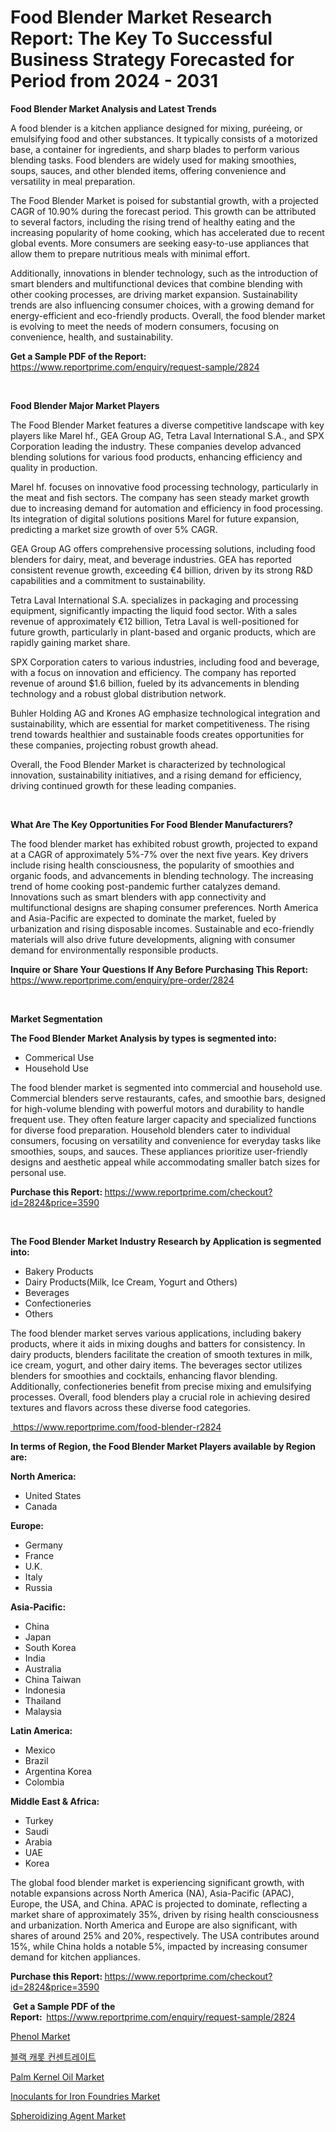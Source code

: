 <p><h1>Food Blender Market Research Report: The Key To Successful Business Strategy Forecasted for Period from 2024 - 2031</h1></p><p><strong>Food Blender Market Analysis and Latest Trends</strong></p>
<p><p>A food blender is a kitchen appliance designed for mixing, puréeing, or emulsifying food and other substances. It typically consists of a motorized base, a container for ingredients, and sharp blades to perform various blending tasks. Food blenders are widely used for making smoothies, soups, sauces, and other blended items, offering convenience and versatility in meal preparation.</p><p>The Food Blender Market is poised for substantial growth, with a projected CAGR of 10.90% during the forecast period. This growth can be attributed to several factors, including the rising trend of healthy eating and the increasing popularity of home cooking, which has accelerated due to recent global events. More consumers are seeking easy-to-use appliances that allow them to prepare nutritious meals with minimal effort.</p><p>Additionally, innovations in blender technology, such as the introduction of smart blenders and multifunctional devices that combine blending with other cooking processes, are driving market expansion. Sustainability trends are also influencing consumer choices, with a growing demand for energy-efficient and eco-friendly products. Overall, the food blender market is evolving to meet the needs of modern consumers, focusing on convenience, health, and sustainability.</p></p>
<p><strong>Get a Sample PDF of the Report:&nbsp;</strong> <a href="https://www.reportprime.com/enquiry/request-sample/2824">https://www.reportprime.com/enquiry/request-sample/2824</a></p>
<p>&nbsp;</p>
<p><strong>Food Blender Major Market Players</strong></p>
<p><p>The Food Blender Market features a diverse competitive landscape with key players like Marel hf., GEA Group AG, Tetra Laval International S.A., and SPX Corporation leading the industry. These companies develop advanced blending solutions for various food products, enhancing efficiency and quality in production.</p><p>Marel hf. focuses on innovative food processing technology, particularly in the meat and fish sectors. The company has seen steady market growth due to increasing demand for automation and efficiency in food processing. Its integration of digital solutions positions Marel for future expansion, predicting a market size growth of over 5% CAGR.</p><p>GEA Group AG offers comprehensive processing solutions, including food blenders for dairy, meat, and beverage industries. GEA has reported consistent revenue growth, exceeding €4 billion, driven by its strong R&D capabilities and a commitment to sustainability.</p><p>Tetra Laval International S.A. specializes in packaging and processing equipment, significantly impacting the liquid food sector. With a sales revenue of approximately €12 billion, Tetra Laval is well-positioned for future growth, particularly in plant-based and organic products, which are rapidly gaining market share.</p><p>SPX Corporation caters to various industries, including food and beverage, with a focus on innovation and efficiency. The company has reported revenue of around $1.6 billion, fueled by its advancements in blending technology and a robust global distribution network.</p><p>Buhler Holding AG and Krones AG emphasize technological integration and sustainability, which are essential for market competitiveness. The rising trend towards healthier and sustainable foods creates opportunities for these companies, projecting robust growth ahead.</p><p>Overall, the Food Blender Market is characterized by technological innovation, sustainability initiatives, and a rising demand for efficiency, driving continued growth for these leading companies.</p></p>
<p>&nbsp;</p>
<p><strong>What Are The Key Opportunities For Food Blender Manufacturers?</strong></p>
<p><p>The food blender market has exhibited robust growth, projected to expand at a CAGR of approximately 5%-7% over the next five years. Key drivers include rising health consciousness, the popularity of smoothies and organic foods, and advancements in blending technology. The increasing trend of home cooking post-pandemic further catalyzes demand. Innovations such as smart blenders with app connectivity and multifunctional designs are shaping consumer preferences. North America and Asia-Pacific are expected to dominate the market, fueled by urbanization and rising disposable incomes. Sustainable and eco-friendly materials will also drive future developments, aligning with consumer demand for environmentally responsible products.</p></p>
<p><strong>Inquire or Share Your Questions If Any Before Purchasing This Report:</strong> <a href="https://www.reportprime.com/enquiry/pre-order/2824">https://www.reportprime.com/enquiry/pre-order/2824</a></p>
<p>&nbsp;</p>
<p><strong>Market Segmentation</strong></p>
<p><strong>The Food Blender Market Analysis by types is segmented into:</strong></p>
<p><ul><li>Commerical Use</li><li>Household Use</li></ul></p>
<p><p>The food blender market is segmented into commercial and household use. Commercial blenders serve restaurants, cafes, and smoothie bars, designed for high-volume blending with powerful motors and durability to handle frequent use. They often feature larger capacity and specialized functions for diverse food preparation. Household blenders cater to individual consumers, focusing on versatility and convenience for everyday tasks like smoothies, soups, and sauces. These appliances prioritize user-friendly designs and aesthetic appeal while accommodating smaller batch sizes for personal use.</p></p>
<p><strong>Purchase this Report:&nbsp;</strong><a href="https://www.reportprime.com/checkout?id=2824&price=3590">https://www.reportprime.com/checkout?id=2824&price=3590</a></p>
<p>&nbsp;</p>
<p><strong>The Food Blender Market Industry Research by Application is segmented into:</strong></p>
<p><ul><li>Bakery Products</li><li>Dairy Products(Milk, Ice Cream, Yogurt and Others)</li><li>Beverages</li><li>Confectioneries</li><li>Others</li></ul></p>
<p><p>The food blender market serves various applications, including bakery products, where it aids in mixing doughs and batters for consistency. In dairy products, blenders facilitate the creation of smooth textures in milk, ice cream, yogurt, and other dairy items. The beverages sector utilizes blenders for smoothies and cocktails, enhancing flavor blending. Additionally, confectioneries benefit from precise mixing and emulsifying processes. Overall, food blenders play a crucial role in achieving desired textures and flavors across these diverse food categories.</p></p>
<p><a href="https://www.reportprime.com/food-blender-r2824">&nbsp;https://www.reportprime.com/food-blender-r2824</a></p>
<p><strong>In terms of Region, the Food Blender Market Players available by Region are:</strong></p>
<p>
    <p> <strong> North America: </strong>
        <ul>
            <li>United States</li>
            <li>Canada</li>
        </ul>
        </p> 
    <p> <strong> Europe: </strong>
        <ul>
            <li>Germany</li>
            <li>France</li>
            <li>U.K.</li>
            <li>Italy</li>
            <li>Russia</li>
        </ul>
        </p> 
    <p> <strong> Asia-Pacific: </strong>
        <ul>
            <li>China</li>
            <li>Japan</li>
            <li>South Korea</li>
            <li>India</li>
            <li>Australia</li>
            <li>China Taiwan</li>
            <li>Indonesia</li>
            <li>Thailand</li>
            <li>Malaysia</li>
        </ul>
        </p> 
    <p> <strong> Latin America: </strong>
        <ul>
            <li>Mexico</li>
            <li>Brazil</li>
            <li>Argentina Korea</li>
            <li>Colombia</li>
        </ul>
        </p> 
    <p> <strong> Middle East & Africa: </strong>
        <ul>
            <li>Turkey</li>
            <li>Saudi</li>
            <li>Arabia</li>
            <li>UAE</li>
            <li>Korea</li>
        </ul>
    </p>
    </p>
<p><p>The global food blender market is experiencing significant growth, with notable expansions across North America (NA), Asia-Pacific (APAC), Europe, the USA, and China. APAC is projected to dominate, reflecting a market share of approximately 35%, driven by rising health consciousness and urbanization. North America and Europe are also significant, with shares of around 25% and 20%, respectively. The USA contributes around 15%, while China holds a notable 5%, impacted by increasing consumer demand for kitchen appliances.</p></p>
<p><strong>Purchase this Report: </strong><a href="https://www.reportprime.com/checkout?id=2824&price=3590">https://www.reportprime.com/checkout?id=2824&price=3590</a></p>
<p>&nbsp;<strong>Get a Sample PDF of the Report:&nbsp;&nbsp;</strong><a href="https://www.reportprime.com/enquiry/request-sample/2824">https://www.reportprime.com/enquiry/request-sample/2824</a></p>
<p><strong></strong></p>
<p><p><a href="https://www.linkedin.com/pulse/global-phenol-industry-research-report-competitive-landscape-q8tvc?trackingId=d8EWL8G3TIm3wtD7qdvhvQ%3D%3D">Phenol Market</a></p><p><a href="https://github.com/laholand/Market-Research-Report-List-6/blob/main/54243072727.md">블랙 캐롯 컨센트레이트</a></p><p><a href="https://www.linkedin.com/pulse/global-palm-kernel-oil-market-size-share-analysis-product-type-hompe?trackingId=RChCFPIrR8GX6OTYyOqGTw%3D%3D">Palm Kernel Oil Market</a></p><p><a href="https://issuu.com/reportprime-2/docs/inoculants-for-iron-foundries-marke_e57d0ae06ef33e">Inoculants for Iron Foundries Market</a></p><p><a href="https://issuu.com/reportprime-2/docs/spheroidizing-agent-market-size-203_a155527fc91e88">Spheroidizing Agent Market</a></p></p>